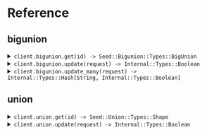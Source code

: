 # Reference
## bigunion
<details><summary><code>client.bigunion.get(id) -> Seed::Bigunion::Types::BigUnion</code></summary>
<dl>
<dd>

#### 🔌 Usage

<dl>
<dd>

<dl>
<dd>

```ruby
client.bigunion.get();
```
</dd>
</dl>
</dd>
</dl>

#### ⚙️ Parameters

<dl>
<dd>

<dl>
<dd>

**id:** `String` 
    
</dd>
</dl>
</dd>
</dl>


</dd>
</dl>
</details>

<details><summary><code>client.bigunion.update(request) -> Internal::Types::Boolean</code></summary>
<dl>
<dd>

#### 🔌 Usage

<dl>
<dd>

<dl>
<dd>

```ruby
client.bigunion.update();
```
</dd>
</dl>
</dd>
</dl>

#### ⚙️ Parameters

<dl>
<dd>

<dl>
<dd>

**request:** `Seed::Bigunion::Types::BigUnion` 
    
</dd>
</dl>
</dd>
</dl>


</dd>
</dl>
</details>

<details><summary><code>client.bigunion.update_many(request) -> Internal::Types::Hash[String, Internal::Types::Boolean]</code></summary>
<dl>
<dd>

#### 🔌 Usage

<dl>
<dd>

<dl>
<dd>

```ruby
client.bigunion.update_many();
```
</dd>
</dl>
</dd>
</dl>

#### ⚙️ Parameters

<dl>
<dd>

<dl>
<dd>

**request:** `Internal::Types::Array[Seed::Bigunion::Types::BigUnion]` 
    
</dd>
</dl>
</dd>
</dl>


</dd>
</dl>
</details>

## union
<details><summary><code>client.union.get(id) -> Seed::Union::Types::Shape</code></summary>
<dl>
<dd>

#### 🔌 Usage

<dl>
<dd>

<dl>
<dd>

```ruby
client.bigunion.get();
```
</dd>
</dl>
</dd>
</dl>

#### ⚙️ Parameters

<dl>
<dd>

<dl>
<dd>

**id:** `String` 
    
</dd>
</dl>
</dd>
</dl>


</dd>
</dl>
</details>

<details><summary><code>client.union.update(request) -> Internal::Types::Boolean</code></summary>
<dl>
<dd>

#### 🔌 Usage

<dl>
<dd>

<dl>
<dd>

```ruby
client.bigunion.update();
```
</dd>
</dl>
</dd>
</dl>

#### ⚙️ Parameters

<dl>
<dd>

<dl>
<dd>

**request:** `Seed::Union::Types::Shape` 
    
</dd>
</dl>
</dd>
</dl>


</dd>
</dl>
</details>
